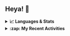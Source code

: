 ## Heya! 👋

<details>
  <summary><strong>📈 Languages & Stats</strong></summary>
  <img src="https://github-readme-stats.vercel.app/api?username=bunningss&show_icons=true&theme=dark&hide_border=true"
       alt="Tayef's GitHub stats" />
  <img src="https://github-readme-stats.vercel.app/api/top-langs/?username=bunningss&show_icons=true&theme=dark&hide_border=true&layout=compact&langs_count=5"
       alt="Tayef's Top GitHub Languages" />
</details>

<details>
<summary><strong> :zap: My Recent Activities </strong></summary>

<!-- ACTIVITY-LIST:START -->
- [bunningss created a branch master in bunningss/block-lines](https://github.com/bunningss/block-lines/compare/master)
- [bunningss created a repository bunningss/block-lines](https://github.com/bunningss/block-lines//)
- [bunningss created a branch master in bunningss/screen-partition](https://github.com/bunningss/screen-partition/compare/master)
- [bunningss created a repository bunningss/screen-partition](https://github.com/bunningss/screen-partition//)
- [bunningss pushed to master in bunningss/microfinance](https://github.com/bunningss/microfinance/compare/794a883969...df80b0fef1)
<!-- ACTIVITY-LIST:END -->

</details>
